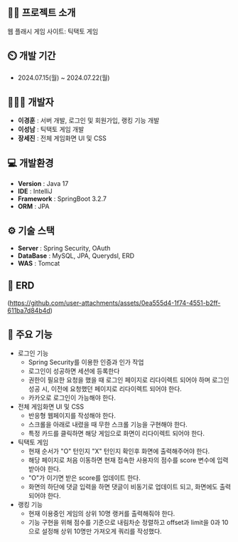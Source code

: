 ## 👨‍🏫 프로젝트 소개
웹 플래시 게임 사이트: 틱택토 게임

## ⏲️ 개발 기간 
- 2024.07.15(월) ~ 2024.07.22(월)
  
## 🧑‍🤝‍🧑 개발자  
- **이경훈** :  서버 개발, 로그인 및 회원가입, 랭킹 기능 개발
- **이성남** :  틱택토 게임 개발
- **장세진** :  전체 게임화면 UI 및 CSS

## 💻 개발환경
- **Version** : Java 17
- **IDE** : IntelliJ
- **Framework** : SpringBoot 3.2.7
- **ORM** : JPA

## ⚙️ 기술 스택
- **Server** : Spring Security, OAuth
- **DataBase** : MySQL, JPA, Querydsl, ERD
- **WAS** : Tomcat

## 📝 ERD
(https://github.com/user-attachments/assets/0ea555d4-1f74-4551-b2ff-611ba7d84b4d)

## 📌 주요 기능
- 로그인 기능
  - Spring Security를 이용한 인증과 인가 작업
  - 로그인이 성공하면 세션에 등록한다
  - 권한이 필요한 요청을 했을 때 로그인 페이지로 리다이렉트 되어야 하며 로그인 성공 시, 이전에 요청했던 페이지로 리다이렉트 되어야 한다.
  - 카카오로 로그인이 가능해야 한다.
- 전체 게임화면 UI 및 CSS
  - 반응형 웹페이지를 작성해야 한다.
  - 스크롤을 아래로 내렸을 때 무한 스크롤 기능을 구현해야 한다.
  - 특정 카드를 클릭하면 해당 게임으로 화면이 리다이렉트 되어야 한다.
- 틱택토 게임
    - 현재 순서가 "O" 턴인지 "X" 턴인지 확인후 화면에 출력해주어야 한다.
    - 해당 페이지로 처음 이동하면 현재 접속한 사용자의 점수를 score 변수에 입력받아야 한다.
    - "O"가 이기면 받은 score를 업데이트 한다.
    - 화면의 하단에 댓글 입력을 하면 댓글이 비동기로 업데이트 되고, 화면에도 출력되어야 한다.
- 랭킹 기능
    - 현재 이용중인 게임의 상위 10명 랭커를 출력해줘야 한다.
    - 기능 구현을 위해 점수를 기준으로 내림차순 정렬하고 offset과 limit을 0과 10으로 설정해 상위 10명만 가져오게 쿼리를 작성했다.
  
  

